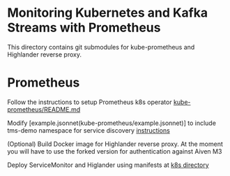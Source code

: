 # Monitoring Kubernetes and Kafka Streams with Prometheus

This directory contains git submodules for kube-prometheus and Highlander reverse proxy.

# Prometheus

Follow the instructions to setup Prometheus k8s operator
[kube-prometheus/README.md](kube-prometheus/README.md)

Modify [example.jsonnet(kube-prometheus/example.jsonnet)] to include tms-demo namespace for service discovery
 [instructions](kube-prometheus/README.md#adding-additional-namespaces-to-monitor)

(Optional) Build Docker image for Highlander reverse proxy. At the moment you will have to use the forked version for authentication against Aiven M3

Deploy ServiceMonitor and Higlander using manifests at [k8s directory](k8s/)
